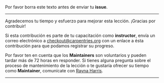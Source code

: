 Por favor borra este texto antes de enviar tu **issue**.

---

Agradecemos tu tiempo y esfuerzo para mejorar esta lección. ¡Gracias por contribuir! 

Si esta contribución es parte de tu capacitación como **instructor**, envía un correo electrónico a [checkout@carpentries.org](mailto:checkout@carpentries.org) con un enlace a ésta contribución para que podamos registrar su progreso.

Por favor ten en cuenta que los **Maintainers** son voluntarios y pueden tardar más de 72 horas en responder. Si tienes alguna pregunta sobre el proceso de mantenimiento de la lección o te gustaría ofrecer su tiempo como **Maintainer**, comunícate con [Rayna Harris](mailto:rayna.harris@gmail.com).

---
